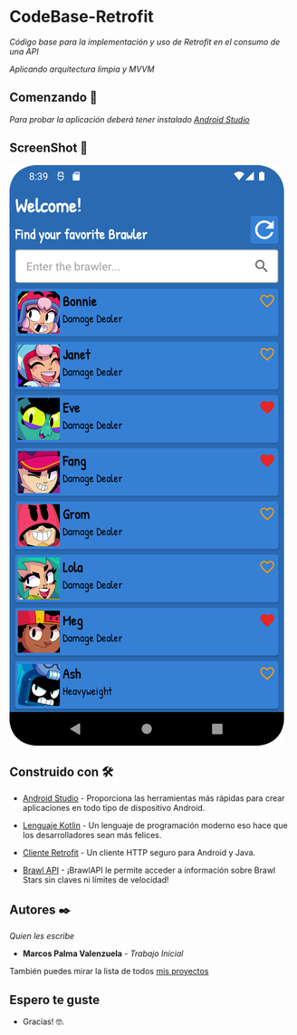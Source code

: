 # CodeBase-Retrofit

_Código base para la implementación y uso de Retrofit en el consumo de una API_

_Aplicando arquitectura limpia y MVVM_

## Comenzando 🚀

_Para probar la aplicación deberá tener instalado [Android Studio](https://developer.android.com/)_

## ScreenShot 📲

![View Home](https://github.com/MALPV/CodeBase-Retrofit/blob/main/screenshots/Screenshot_home.png)

## Construido con 🛠️

* [Android Studio](https://developer.android.com/) - Proporciona las herramientas más rápidas
para crear aplicaciones en todo tipo de dispositivo Android.

* [Lenguaje Kotlin](https://kotlinlang.org/) - Un lenguaje de programación moderno
eso hace que los desarrolladores sean más felices.

* [Cliente Retrofit](https://square.github.io/retrofit/) - Un cliente HTTP seguro para Android y Java.

* [Brawl API](https://brawlapi.com/#/) - ¡BrawlAPI le permite acceder a información sobre Brawl 
Stars sin claves ni límites de velocidad!

## Autores ✒️

_Quien les escribe_

* **Marcos Palma Valenzuela** - *Trabajo Inicial* 

También puedes mirar la lista de todos [mis proyectos](https://github.com/MALPV)

## Espero te guste
* Gracias! 🤓.

